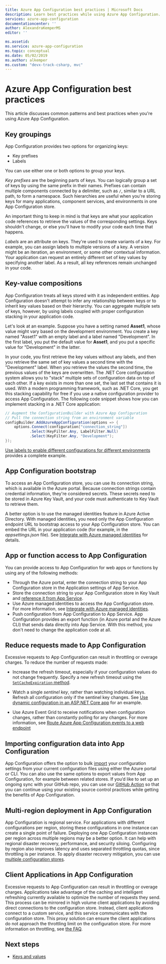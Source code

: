 ```yaml
---
title: Azure App Configuration best practices | Microsoft Docs
description: Learn best practices while using Azure App Configuration. Topics covered include key groupings, key-value compositions, App Configuration bootstrap, and more.
services: azure-app-configuration
documentationcenter: ''
author: AlexandraKemperMS
editor: ''

ms.assetid: 
ms.service: azure-app-configuration
ms.topic: conceptual
ms.date: 05/02/2019
ms.author: alkemper
ms.custom: "devx-track-csharp, mvc"
---
```


# Azure App Configuration best practices

This article discusses common patterns and best practices when you're using Azure App Configuration.

## Key groupings

App Configuration provides two options for organizing keys:

* Key prefixes
* Labels

You can use either one or both options to group your keys.

*Key prefixes* are the beginning parts of keys. You can logically group a set of keys by using the same prefix in their names. Prefixes can contain multiple components connected by a delimiter, such as `/`, similar to a URL path, to form a namespace. Such hierarchies are useful when you're storing keys for many applications, component services, and environments in one App Configuration store.

An important thing to keep in mind is that keys are what your application code references to retrieve the values of the corresponding settings. Keys shouldn't change, or else you'll have to modify your code each time that happens.

*Labels* are an attribute on keys. They're used to create variants of a key. For example, you can assign labels to multiple versions of a key. A version might be an iteration, an environment, or some other contextual information. Your application can request an entirely different set of key values by specifying another label. As a result, all key references remain unchanged in your code.

## Key-value compositions

App Configuration treats all keys stored with it as independent entities. App Configuration doesn't attempt to infer any relationship between keys or to inherit key values based on their hierarchy. You can aggregate multiple sets of keys, however, by using labels coupled with proper configuration stacking in your application code.

Let's look at an example. Suppose you have a setting named **Asset1**, whose value might vary based on the development environment. You create a key named "Asset1" with an empty label and a label named "Development". In the first label, you put the default value for **Asset1**, and you put a specific value for "Development" in the latter.

In your code, you first retrieve the key values without any labels, and then you retrieve the same set of key values a second time with the "Development" label. When you retrieve the values the second time, the previous values of the keys are overwritten. The .NET Core configuration system allows you to "stack" multiple sets of configuration data on top of each other. If a key exists in more than one set, the last set that contains it is used. With a modern programming framework, such as .NET Core, you get this stacking capability for free if you use a native configuration provider to access App Configuration. The following code snippet shows how you can implement stacking in a .NET Core application:

```csharp
// Augment the ConfigurationBuilder with Azure App Configuration
// Pull the connection string from an environment variable
configBuilder.AddAzureAppConfiguration(options => {
    options.Connect(configuration["connection_string"])
           .Select(KeyFilter.Any, LabelFilter.Null)
           .Select(KeyFilter.Any, "Development");
});
```

[Use labels to enable different configurations for different environments](./howto-labels-aspnet-core.md) provides a complete example.

## App Configuration bootstrap

To access an App Configuration store, you can use its connection string, which is available in the Azure portal. Because connection strings contain credential information, they're considered secrets. These secrets need to be stored in Azure Key Vault, and your code must authenticate to Key Vault to retrieve them.

A better option is to use the managed identities feature in Azure Active Directory. With managed identities, you need only the App Configuration endpoint URL to bootstrap access to your App Configuration store. You can embed the URL in your application code (for example, in the *appsettings.json* file). See [Integrate with Azure managed identities](howto-integrate-azure-managed-service-identity.md) for details.

## App or function access to App Configuration

You can provide access to App Configuration for web apps or functions by using any of the following methods:

* Through the Azure portal, enter the connection string to your App Configuration store in the Application settings of App Service.
* Store the connection string to your App Configuration store in Key Vault and [reference it from App Service](../app-service/app-service-key-vault-references.md).
* Use Azure managed identities to access the App Configuration store. For more information, see [Integrate with Azure managed identities](howto-integrate-azure-managed-service-identity.md).
* Push configuration from App Configuration to App Service. App Configuration provides an export function (in Azure portal and the Azure CLI) that sends data directly into App Service. With this method, you don't need to change the application code at all.

## Reduce requests made to App Configuration

Excessive requests to App Configuration can result in throttling or overage charges. To reduce the number of requests made:

* Increase the refresh timeout, especially if your configuration values do not change frequently. Specify a new refresh timeout using the [`SetCacheExpiration` method](/dotnet/api/microsoft.extensions.configuration.azureappconfiguration.azureappconfigurationrefreshoptions.setcacheexpiration).

* Watch a single *sentinel key*, rather than watching individual keys. Refresh all configuration only if the sentinel key changes. See [Use dynamic configuration in an ASP.NET Core app](enable-dynamic-configuration-aspnet-core.md) for an example.

* Use Azure Event Grid to receive notifications when configuration changes, rather than constantly polling for any changes. For more information, see [Route Azure App Configuration events to a web endpoint](./howto-app-configuration-event.md)

## Importing configuration data into App Configuration

App Configuration offers the option to bulk [import](./howto-import-export-data.md) your configuration settings from your current configuration files using either the Azure portal or CLI. You can also use the same options to export values from App Configuration, for example between related stores. If you’d like to set up an ongoing sync with your GitHub repo, you can use our [GitHub Action](./concept-github-action.md) so that you can continue using your existing source control practices while getting the benefits of App Configuration.

## Multi-region deployment in App Configuration

App Configuration is regional service. For applications with different configurations per region, storing these configurations in one instance can create a single point of failure. Deploying one App Configuration instances per region across multiple regions may be a better option. It can help with regional disaster recovery, performance, and security siloing. Configuring by region also improves latency and uses separated throttling quotas, since throttling is per instance. To apply disaster recovery mitigation, you can use [multiple configuration stores](./concept-disaster-recovery.md). 

## Client Applications in App Configuration 

Excessive requests to App Configuration can result in throttling or overage charges. Applications take advantage of the caching and intelligent refreshing currently available to optimize the number of requests they send. This process can be mirrored in high volume client applications by avoiding direct connections to the configuration store. Instead, client applications connect to a custom service, and this service communicates with the configuration store. This proxy solution can ensure the client applications do not approach the throttling limit on the configuration store. For more information on throttling, see [the FAQ](https://docs.microsoft.com/azure/azure-app-configuration/faq#are-there-any-limits-on-the-number-of-requests-made-to-app-configuration).  

## Next steps

* [Keys and values](./concept-key-value.md)